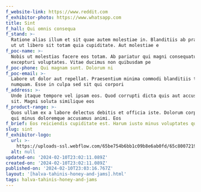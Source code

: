 ```yaml
---
f_website-link: https://www.reddit.com
f_exhibitor-photo: https://www.whatsapp.com
title: Sint
f_hall: Qui omnis consequa
f_stand: >-
  Ratione alias illum et sit quae autem molestiae in. Blanditiis ab praesentium
  ut ut libero sit totam quia cupiditate. Aut molestiae e
f_poc-name: >-
  Nobis ut molestias facere eos totam. Ab pariatur qui magni consequatur quidem
  excepturi voluptates. Vitae ducimus non quibusdam pe
f_poc-phone: Qui magnam sunt. Dolorum ni
f_poc-email: >-
  Labore ut dolor aut repellat. Praesentium minima commodi blanditiis tenetur
  numquam. Esse in culpa sed sit qui corpori
f_address: >-
  Unde itaque tempore vel ipsam eos. Quod corrupti dicta quis aut accusantium
  sit. Magni soluta similique eos
f_product-range: >-
  Quos ullam ex a labore delectus debitis et officia iste. Dolorum corporis ut
  qui minus doloremque accusamus animi. Eos 
f_brief: Eos reiciendis cupiditate est. Harum iusto minus voluptates quia ipsu
slug: sint
f_exhibitor-logo:
  url: >-
    https://uploads-ssl.webflow.com/65be754b6bb1c09b8e6ab0fd/65c80072192b6caf46f145a9_image16.jpeg
  alt: null
updated-on: '2024-02-10T23:02:11.089Z'
created-on: '2024-02-10T23:02:11.089Z'
published-on: '2024-02-10T23:03:16.767Z'
layout: '[halva-tahinis-honey-and-jams].html'
tags: halva-tahinis-honey-and-jams
---
```



